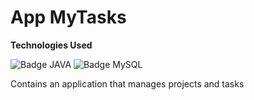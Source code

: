# App MyTasks

**Technologies Used**

![Badge JAVA](https://img.shields.io/badge/Java-ED8B00?style=for-the-badge&logo=openjdk&logoColor=white)
![Badge MySQL](https://img.shields.io/badge/MySQL-005C84?style=for-the-badge&logo=mysql&logoColor=white)


Contains an application that manages projects and tasks
